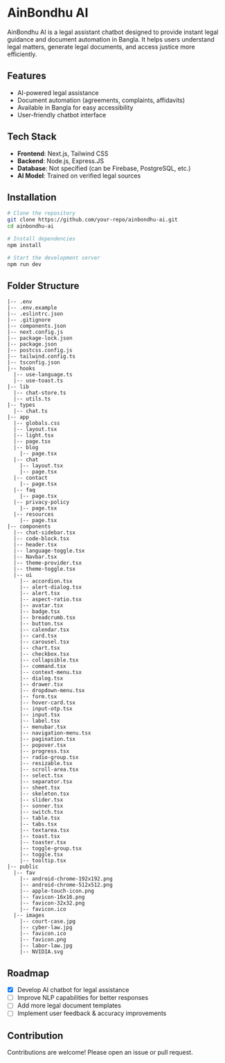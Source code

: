 # AinBondhu AI

AinBondhu AI is a legal assistant chatbot designed to provide instant legal guidance and document automation in Bangla. It helps users understand legal matters, generate legal documents, and access justice more efficiently.

## Features
- AI-powered legal assistance
- Document automation (agreements, complaints, affidavits)
- Available in Bangla for easy accessibility
- User-friendly chatbot interface

## Tech Stack
- **Frontend**: Next.js, Tailwind CSS
- **Backend**: Node.js, Express.JS
- **Database**: Not specified (can be Firebase, PostgreSQL, etc.)
- **AI Model**: Trained on verified legal sources

## Installation
```sh
# Clone the repository
git clone https://github.com/your-repo/ainbondhu-ai.git
cd ainbondhu-ai

# Install dependencies
npm install

# Start the development server
npm run dev
```

## Folder Structure
```
|-- .env
|-- .env.example
|-- .eslintrc.json
|-- .gitignore
|-- components.json
|-- next.config.js
|-- package-lock.json
|-- package.json
|-- postcss.config.js
|-- tailwind.config.ts
|-- tsconfig.json
|-- hooks
  |-- use-language.ts
  |-- use-toast.ts
|-- lib
  |-- chat-store.ts
  |-- utils.ts
|-- types
  |-- chat.ts
|-- app
  |-- globals.css
  |-- layout.tsx
  |-- light.tsx
  |-- page.tsx
  |-- blog
    |-- page.tsx
  |-- chat
    |-- layout.tsx
    |-- page.tsx
  |-- contact
    |-- page.tsx
  |-- faq
    |-- page.tsx
  |-- privacy-policy
    |-- page.tsx
  |-- resources
    |-- page.tsx
|-- components
  |-- chat-sidebar.tsx
  |-- code-block.tsx
  |-- header.tsx
  |-- language-toggle.tsx
  |-- Navbar.tsx
  |-- theme-provider.tsx
  |-- theme-toggle.tsx
  |-- ui
    |-- accordion.tsx
    |-- alert-dialog.tsx
    |-- alert.tsx
    |-- aspect-ratio.tsx
    |-- avatar.tsx
    |-- badge.tsx
    |-- breadcrumb.tsx
    |-- button.tsx
    |-- calendar.tsx
    |-- card.tsx
    |-- carousel.tsx
    |-- chart.tsx
    |-- checkbox.tsx
    |-- collapsible.tsx
    |-- command.tsx
    |-- context-menu.tsx
    |-- dialog.tsx
    |-- drawer.tsx
    |-- dropdown-menu.tsx
    |-- form.tsx
    |-- hover-card.tsx
    |-- input-otp.tsx
    |-- input.tsx
    |-- label.tsx
    |-- menubar.tsx
    |-- navigation-menu.tsx
    |-- pagination.tsx
    |-- popover.tsx
    |-- progress.tsx
    |-- radio-group.tsx
    |-- resizable.tsx
    |-- scroll-area.tsx
    |-- select.tsx
    |-- separator.tsx
    |-- sheet.tsx
    |-- skeleton.tsx
    |-- slider.tsx
    |-- sonner.tsx
    |-- switch.tsx
    |-- table.tsx
    |-- tabs.tsx
    |-- textarea.tsx
    |-- toast.tsx
    |-- toaster.tsx
    |-- toggle-group.tsx
    |-- toggle.tsx
    |-- tooltip.tsx
|-- public
  |-- fav
    |-- android-chrome-192x192.png
    |-- android-chrome-512x512.png
    |-- apple-touch-icon.png
    |-- favicon-16x16.png
    |-- favicon-32x32.png
    |-- favicon.ico
  |-- images
    |-- court-case.jpg
    |-- cyber-law.jpg
    |-- favicon.ico
    |-- favicon.png
    |-- labor-law.jpg
    |-- NVIDIA.svg
```

## Roadmap
- [x] Develop AI chatbot for legal assistance
- [ ] Improve NLP capabilities for better responses
- [ ] Add more legal document templates
- [ ] Implement user feedback & accuracy improvements

## Contribution
Contributions are welcome! Please open an issue or pull request.


